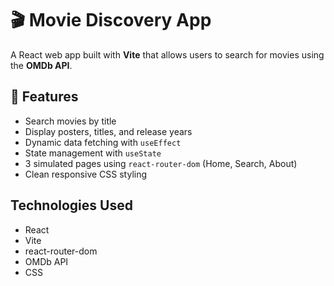 # 🎬 Movie Discovery App

A React web app built with **Vite** that allows users to search for movies using the **OMDb API**.

## 🚀 Features
- Search movies by title  
- Display posters, titles, and release years  
- Dynamic data fetching with `useEffect`  
- State management with `useState`  
- 3 simulated pages using `react-router-dom` (Home, Search, About)  
- Clean responsive CSS styling  

## Technologies Used
- React  
- Vite  
- react-router-dom  
- OMDb API  
- CSS  

